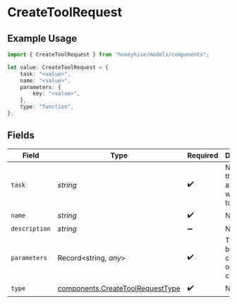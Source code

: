 # CreateToolRequest

## Example Usage

```typescript
import { CreateToolRequest } from "honeyhive/models/components";

let value: CreateToolRequest = {
    task: "<value>",
    name: "<value>",
    parameters: {
        key: "<value>",
    },
    type: "function",
};
```

## Fields

| Field                                                                                | Type                                                                                 | Required                                                                             | Description                                                                          |
| ------------------------------------------------------------------------------------ | ------------------------------------------------------------------------------------ | ------------------------------------------------------------------------------------ | ------------------------------------------------------------------------------------ |
| `task`                                                                               | *string*                                                                             | :heavy_check_mark:                                                                   | Name of the project associated with this tool                                        |
| `name`                                                                               | *string*                                                                             | :heavy_check_mark:                                                                   | N/A                                                                                  |
| `description`                                                                        | *string*                                                                             | :heavy_minus_sign:                                                                   | N/A                                                                                  |
| `parameters`                                                                         | Record<string, *any*>                                                                | :heavy_check_mark:                                                                   | These can be function call params or plugin call params                              |
| `type`                                                                               | [components.CreateToolRequestType](../../models/components/createtoolrequesttype.md) | :heavy_check_mark:                                                                   | N/A                                                                                  |